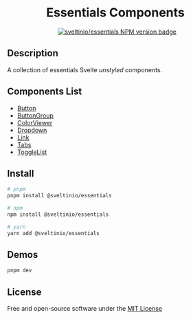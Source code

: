 <div align="center">
    <h1>Essentials Components</h1>
    &nbsp;
    <a href="https://www.npmjs.com/package/@sveltinio/essentials" target="_blank"><img src="https://img.shields.io/npm/v/@sveltinio/essentials.svg?style=flat" alt="sveltinio/essentials NPM version badge" /></a>
</div>

## Description

A collection of essentials Svelte _unstyled_ components.

## Components List

- [Button]
- [ButtonGroup]
- [ColorViewer]
- [Dropdown]
- [Link]
- [Tabs]
- [ToggleList]

## Install

```bash
# pnpm
pnpm install @sveltinio/essentials

# npm
npm install @sveltinio/essentials

# yarn
yarn add @sveltinio/essentials
```

## Demos

```bash
pnpm dev
```

## License

Free and open-source software under the [MIT License](LICENSE)

[Button]: https://github.com/sveltinio/components-library/blob/main/packages/essentials/src/lib/components/button/README.md
[ButtonGroup]: https://github.com/sveltinio/components-library/blob/main/packages/essentials/src/lib/components/button-group/README.md
[ColorViewer]: https://github.com/sveltinio/components-library/blob/main/packages/essentials/src/lib/components/color/README.md
[Dropdown]: https://github.com/sveltinio/components-library/blob/main/packages/essentials/src/lib/components/dropdown/README.md
[Link]: https://github.com/sveltinio/components-library/blob/main/packages/essentials/src/lib/components/link/README.md
[Tabs]: https://github.com/sveltinio/components-library/blob/main/packages/essentials/src/lib/components/tabs/README.md
[ToggleList]: https://github.com/sveltinio/components-library/blob/main/packages/essentials/src/lib/components/list/README.md
